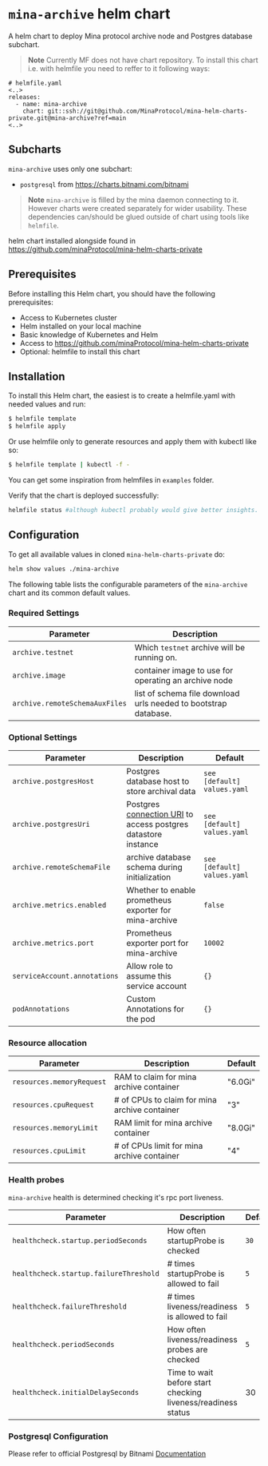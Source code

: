 # `mina-archive` helm chart

A helm chart to deploy Mina protocol archive node and Postgres database subchart.

> **Note** Currently MF does not have chart repository. To install this chart i.e. with helmfile you need to reffer to it following ways:

```console
# helmfile.yaml
<..>
releases:
  - name: mina-archive
    chart: git::ssh://git@github.com/MinaProtocol/mina-helm-charts-private.git@mina-archive?ref=main
<..>
```

## Subcharts

`mina-archive` uses only one subchart:
 - `postgresql` from https://charts.bitnami.com/bitnami

> **Note** `mina-archive` is filled by the mina daemon connecting to it. However charts were created separately for wider usability. These dependencies can/should be glued outside of chart using tools like `helmfile`.

helm chart installed alongside found in https://github.com/minaProtocol/mina-helm-charts-private

## Prerequisites

Before installing this Helm chart, you should have the following prerequisites:

 - Access to Kubernetes cluster
 - Helm installed on your local machine
 - Basic knowledge of Kubernetes and Helm
 - Access to https://github.com/minaProtocol/mina-helm-charts-private
 - Optional: helmfile to install this chart

## Installation

To install this Helm chart, the easiest is to create a helmfile.yaml with needed values and run:
```bash
$ helmfile template
$ helmfile apply
 ```

Or use helmfile only to generate resources and apply them with kubectl like so:

```bash
$ helmfile template | kubectl -f -
```

You can get some inspiration from helmfiles in `examples` folder.

Verify that the chart is deployed successfully:

```bash
helmfile status #although kubectl probably would give better insights.
```

## Configuration

To get all available values in cloned `mina-helm-charts-private` do:

```bash
helm show values ./mina-archive
```

The following table lists the configurable parameters of the `mina-archive` chart and its common default values.

### Required Settings

Parameter | Description
--- | ---
`archive.testnet` | Which `testnet` archive will be running on.
`archive.image` | container image to use for operating an archive node
`archive.remoteSchemaAuxFiles` | list of schema file download urls needed to bootstrap database.

### Optional Settings

Parameter | Description | Default
--- | --- | ---
`archive.postgresHost` | Postgres database host to store archival data | `see [default] values.yaml`
`archive.postgresUri` | Postgres [connection URI](https://www.postgresql.org/docs/current/libpq-connect.html#LIBPQ-CONNSTRING) to access postgres datastore instance | `see [default] values.yaml`
`archive.remoteSchemaFile` | archive database schema during initialization | `see [default] values.yaml`
`archive.metrics.enabled` | Whether to enable prometheus exporter for mina-archive | `false`
`archive.metrics.port` | Prometheus exporter port for mina-archive | `10002`
`serviceAccount.annotations` | Allow role to assume this service account | `{}`
`podAnnotations` | Custom Annotations for the pod | `{}`

### Resource allocation

Parameter | Description | Default
--- | --- | ---
`resources.memoryRequest` | RAM to claim for mina archive container | "6.0Gi"
`resources.cpuRequest` | # of CPUs to claim for mina archive container | "3"
`resources.memoryLimit` | RAM limit for mina archive container | "8.0Gi"
`resources.cpuLimit` | # of CPUs limit for mina archive container | "4"

### Health probes

`mina-archive` health is determined checking it's rpc port liveness.

Parameter | Description | Default
--- | --- | ---
`healthcheck.startup.periodSeconds` | How often startupProbe is checked | `30`
`healthcheck.startup.failureThreshold` | # times startupProbe is allowed to fail | `5`
`healthcheck.failureThreshold` | # times liveness/readiness is allowed to fail | `5`
`healthcheck.periodSeconds` | How often liveness/readiness probes are checked | `5`
`healthcheck.initialDelaySeconds` | Time to wait before start checking liveness/readiness status | 30

### Postgresql Configuration

Please refer to official Postgresql by Bitnami [Documentation](https://github.com/bitnami/charts/blob/main/bitnami/postgresql/README.md#parameters)

